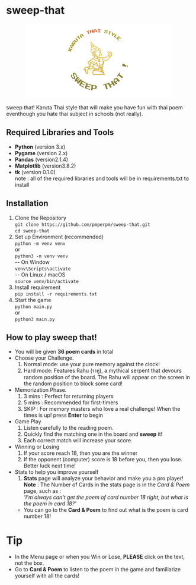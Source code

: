 # sweep-that
<p align="center">
  <img src="asset/LOGO.png" alt="LOGO">
</p>
sweep that! Karuta Thai style that will make you have fun with thai poem eventhough you hate thai subject in schools (not really).

## Required Libraries and Tools
- **Python** (version 3.x)
- **Pygame** (version 2.x)
- **Pandas** (version2.1.4)
- **Matplotlib** (version3.8.2)
- **tk** (version 0.1.0)<br>
note : all of the required libraries and tools will be in requirements.txt to install

## Installation
1. Clone the Repository<br>
```git clone https://github.com/pmperpm/sweep-that.git```<br>
```cd sweep-that```<br>
2. Set up Environment (recommended)<br>
```python -m venv venv```<br>
or <br>
```python3 -m venv venv ```<br>
-- On Window<br>
```venv\Scripts\activate```<br>
-- On Linux / macOS<br>
```source venv/bin/activate```<br>
3. Install requirement<br>
```pip install -r requirements.txt```<br>
4. Start the game<br>
```python main.py```<br>
or <br>
```python3 main.py```<br>

## How to play sweep that!
- You will be given **36 poem cards** in total
- Choose your Challenge.
  1. Normal mode: use your pure memory against the clock!
  2. Hard mode: Features Rahu (ราหู), a mythical serpent that devours random position of the board. The Rahu will appear on the screen in the random position to block some card!
- Memorization Phase.
  1. 3 mins : Perfect for returning players
  2. 5 mins : Recommended for first-timers
  3. SKIP : For memory masters who love a real challenge!
When the times is up! press **Enter** to begin
- Game Play
  1. Listen carefully to the reading poem.
  2. Quickly find the matching one in the board and **sweep** it!
  3. Each correct match will increase your score.
- Winning or Losing
  1. If your score reach 18, then you are the winner
  2. If the opponent (computer) score is 18 before you, then you lose. Better luck next time!
- Stats to help you improve yourself
  1. **Stats** page will analyze your behavior and make you a pro player!<br>
  **Note** : The Number of Cards in the stats page is in the *Card & Poem* page, such as :<br>
  *'I'm always can't get the poem of card number 18 right, but what is the poem in card 18?'*<br>
  - You can go to the **Card & Poem** to find out what is the poem is card number 18!

# Tip
  - In the Menu page or when you Win or Lose, **PLEASE** click on the text, not the box.
  - Go to **Card & Poem** to listen to the poem in the game and familiarize yourself with all the cards!
